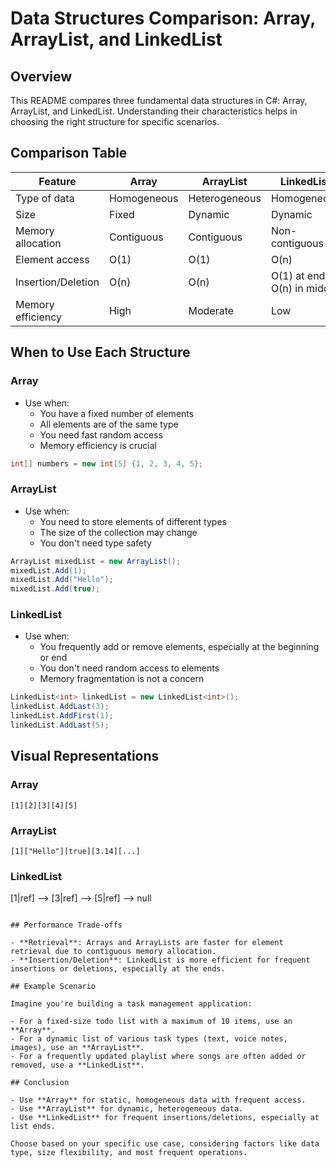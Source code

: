 # Data Structures Comparison: Array, ArrayList, and LinkedList

## Overview

This README compares three fundamental data structures in C#: Array, ArrayList, and LinkedList. Understanding their characteristics helps in choosing the right structure for specific scenarios.

## Comparison Table

| Feature | Array | ArrayList | LinkedList |
|---------|-------|-----------|------------|
| Type of data | Homogeneous | Heterogeneous | Homogeneous |
| Size | Fixed | Dynamic | Dynamic |
| Memory allocation | Contiguous | Contiguous | Non-contiguous |
| Element access | O(1) | O(1) | O(n) |
| Insertion/Deletion | O(n) | O(n) | O(1) at ends, O(n) in middle |
| Memory efficiency | High | Moderate | Low |

## When to Use Each Structure

### Array
- Use when:
  - You have a fixed number of elements
  - All elements are of the same type
  - You need fast random access
  - Memory efficiency is crucial

```csharp
int[] numbers = new int[5] {1, 2, 3, 4, 5};
```

### ArrayList
- Use when:
  - You need to store elements of different types
  - The size of the collection may change
  - You don't need type safety

```csharp
ArrayList mixedList = new ArrayList();
mixedList.Add(1);
mixedList.Add("Hello");
mixedList.Add(true);
```

### LinkedList
- Use when:
  - You frequently add or remove elements, especially at the beginning or end
  - You don't need random access to elements
  - Memory fragmentation is not a concern

```csharp
LinkedList<int> linkedList = new LinkedList<int>();
linkedList.AddLast(3);
linkedList.AddFirst(1);
linkedList.AddLast(5);
```

## Visual Representations

### Array
```
[1][2][3][4][5]
```

### ArrayList
```
[1]["Hello"][true][3.14][...]
```

### LinkedList
[1|ref] --> [3|ref] --> [5|ref] --> null
```

## Performance Trade-offs

- **Retrieval**: Arrays and ArrayLists are faster for element retrieval due to contiguous memory allocation.
- **Insertion/Deletion**: LinkedList is more efficient for frequent insertions or deletions, especially at the ends.

## Example Scenario

Imagine you're building a task management application:

- For a fixed-size todo list with a maximum of 10 items, use an **Array**.
- For a dynamic list of various task types (text, voice notes, images), use an **ArrayList**.
- For a frequently updated playlist where songs are often added or removed, use a **LinkedList**.

## Conclusion

- Use **Array** for static, homogeneous data with frequent access.
- Use **ArrayList** for dynamic, heterogeneous data.
- Use **LinkedList** for frequent insertions/deletions, especially at list ends.

Choose based on your specific use case, considering factors like data type, size flexibility, and most frequent operations.
